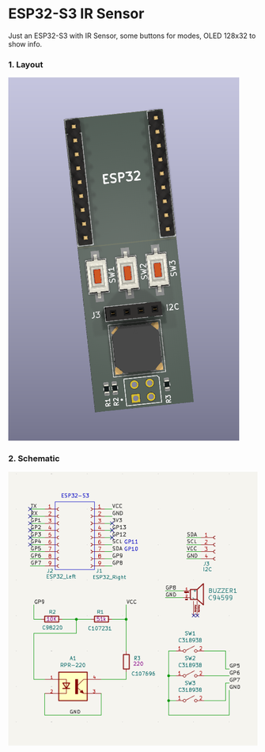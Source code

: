 # ESP32-S3 IR Sensor 
Just an ESP32-S3 with IR Sensor, some buttons for modes, OLED 128x32 to show info.

### 1. Layout
![](https://github.com/thetrung/ESP32-S3-IR/blob/master/Images/Layout.png)

### 2. Schematic
![](https://github.com/thetrung/ESP32-S3-IR/blob/master/Images/Schematic.png)
